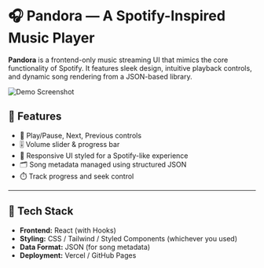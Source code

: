 # 🎧 Pandora — A Spotify-Inspired Music Player

**Pandora** is a frontend-only music streaming UI that mimics the core functionality of Spotify. It features sleek design, intuitive playback controls, and dynamic song rendering from a JSON-based library.

![Demo Screenshot](./screenshot.png) <!-- Replace with actual image -->


## 🔑 Features

- 🎵 Play/Pause, Next, Previous controls
- 🎚️ Volume slider & progress bar
- 🎨 Responsive UI styled for a Spotify-like experience
- 🗂️ Song metadata managed using structured JSON
- ⏱️ Track progress and seek control

---

## 🧪 Tech Stack

- **Frontend:** React (with Hooks)
- **Styling:** CSS / Tailwind / Styled Components (whichever you used)
- **Data Format:** JSON (for song metadata)
- **Deployment:** Vercel / GitHub Pages
